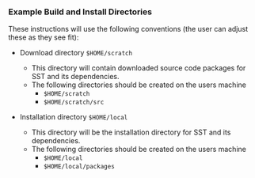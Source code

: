### Example Build and Install Directories 
These instructions will use the following conventions (the user can adjust these as they see fit):

 * Download directory `$HOME/scratch`
   * This directory will contain downloaded source code packages for SST and its dependencies.
   * The following directories should be created on the users machine
     * `$HOME/scratch`
     * `$HOME/scratch/src`

 * Installation directory `$HOME/local`
   * This directory will be the installation directory for SST and its dependencies.
   * The following directories should be created on the users machine
     * `$HOME/local`
     * `$HOME/local/packages`
